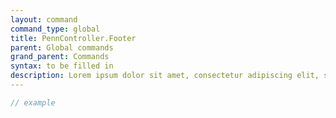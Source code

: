 ```yaml
---
layout: command
command_type: global
title: PennController.Footer
parent: Global commands
grand_parent: Commands
syntax: to be filled in
description: Lorem ipsum dolor sit amet, consectetur adipiscing elit, sed do eiusmod tempor incididunt ut labore et dolore magna aliqua. Ut enim ad minim veniam, quis nostrud exercitation ullamco laboris nisi ut aliquip ex ea commodo consequat.
---
```


```javascript
// example
```